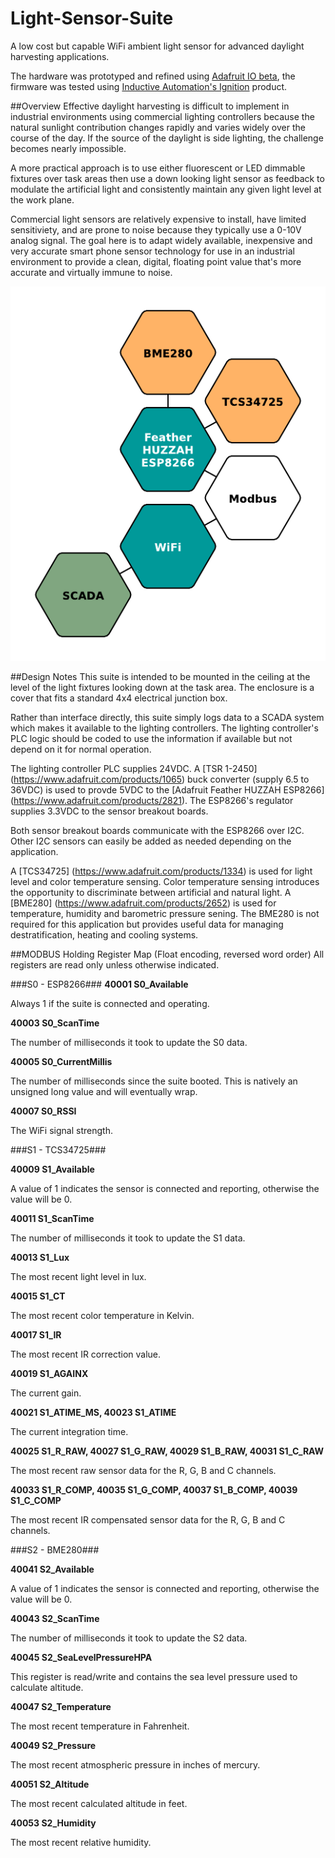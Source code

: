 # Light-Sensor-Suite
A low cost but capable WiFi ambient light sensor for advanced daylight harvesting applications.

The hardware was prototyped and refined using [Adafruit IO beta](https://io.adafruit.com), the firmware was tested using [Inductive Automation's Ignition](https://inductiveautomation.com/scada-software/) product.

##Overview
Effective daylight harvesting is difficult to implement in industrial environments using commercial lighting controllers because the natural sunlight contribution changes rapidly and varies widely over the course of the day. If the source of the daylight is side lighting, the challenge becomes nearly impossible.

A more practical approach is to use either fluorescent or LED dimmable fixtures over task areas then use a down looking light sensor as feedback to modulate the artificial light and consistently maintain any given light level at the work plane.

Commercial light sensors are relatively expensive to install, have limited sensitiviety, and are prone to noise because  they typically use a 0-10V analog signal. The goal here is to adapt widely available, inexpensive and very accurate smart phone sensor technology for use in an industrial environment to provide a clean, digital, floating point value that's more accurate and virtually immune to noise.

![LSS Overview](/images/light-suite.png)

##Design Notes
This suite is intended to be mounted in the ceiling at the level of the light fixtures looking down at the task area. The enclosure is a cover that fits a standard 4x4 electrical junction box.

Rather than interface directly, this suite simply logs data to a SCADA system which makes it available to the lighting controllers. The lighting controller's PLC logic should be coded to use the information if available but not depend on it for normal operation. 

The lighting controller PLC supplies 24VDC. A [TSR 1-2450] (https://www.adafruit.com/products/1065) buck converter (supply 6.5 to 36VDC) is used to provde 5VDC to the [Adafruit Feather HUZZAH ESP8266] (https://www.adafruit.com/products/2821). The ESP8266's regulator supplies 3.3VDC to the sensor breakout boards.

Both sensor breakout boards communicate with the ESP8266 over I2C. Other I2C sensors can easily be added as needed depending on the application.

A [TCS34725] (https://www.adafruit.com/products/1334) is used for light level and color temperature sensing. Color temperature sensing introduces the opportunity to discriminate between artificial and natural light. A [BME280] (https://www.adafruit.com/products/2652) is used for temperature, humidity and barometric pressure sening. The BME280 is not required for this application but provides useful data for managing destratification, heating and cooling systems.

##MODBUS Holding Register Map (Float encoding, reversed word order)
All registers are read only unless otherwise indicated.

###S0 - ESP8266###
**40001 S0_Available**

Always 1 if the suite is connected and operating. 

**40003 S0_ScanTime**

The number of milliseconds it took to update the S0 data.

**40005 S0_CurrentMillis**

The number of milliseconds since the suite booted. This is natively an unsigned long value and will eventually wrap.

**40007 S0_RSSI**

The WiFi signal strength.

###S1 - TCS34725###

**40009 S1_Available**

A value of 1 indicates the sensor is connected and reporting, otherwise the value will be 0.

**40011 S1_ScanTime**

The number of milliseconds it took to update the S1 data.

**40013 S1_Lux**

The most recent light level in lux.

**40015 S1_CT**

The most recent color temperature in Kelvin.

**40017 S1_IR**

The most recent IR correction value.

**40019 S1_AGAINX**

The current gain.

**40021 S1_ATIME_MS, 40023 S1_ATIME**

The current integration time.

**40025 S1_R_RAW, 40027 S1_G_RAW, 40029 S1_B_RAW, 40031 S1_C_RAW**

The most recent raw sensor data for the R, G, B and C channels.

**40033 S1_R_COMP, 40035 S1_G_COMP, 40037 S1_B_COMP, 40039 S1_C_COMP**

The most recent IR compensated sensor data for the R, G, B and C channels.

###S2 - BME280###

**40041 S2_Available**

A value of 1 indicates the sensor is connected and reporting, otherwise the value will be 0.

**40043 S2_ScanTime**

The number of milliseconds it took to update the S2 data.

**40045 S2_SeaLevelPressureHPA**  

This register is read/write and contains the sea level pressure used to calculate altitude.

**40047 S2_Temperature**

The most recent temperature in Fahrenheit.

**40049 S2_Pressure**

The most recent atmospheric pressure in inches of mercury.

**40051 S2_Altitude**

The most recent calculated altitude in feet.

**40053 S2_Humidity**

The most recent relative humidity.
